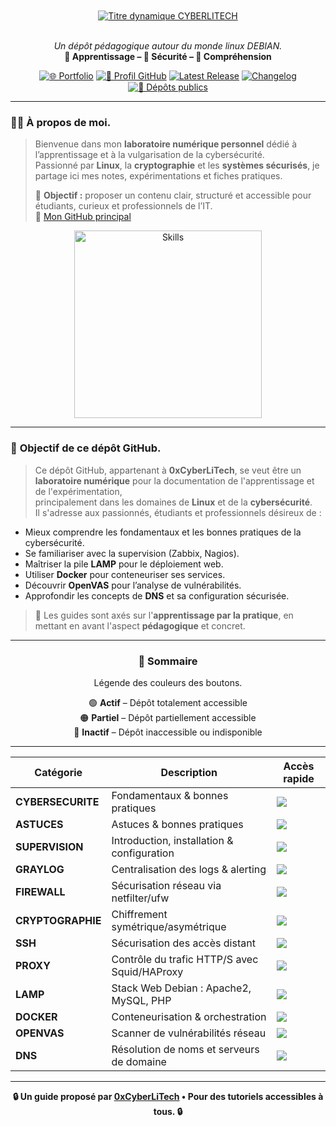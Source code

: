 <div align="center">
<br></br>
<a href="https://github.com/0xCyberLiTech">
  <img src="https://readme-typing-svg.herokuapp.com?font=JetBrains+Mono&size=50&duration=6000&pause=1000000000&color=FF0048&center=true&vCenter=true&width=1100&lines=%3ECYBERLITECH_" alt="Titre dynamique CYBERLITECH" />
</a>
<br></br>
<p align="center">
  <em>Un dépôt pédagogique autour du monde linux DEBIAN.</em><br>
  <b>📘 Apprentissage – 🔐 Sécurité – 🧠 Compréhension</b>
</p>

[![🌐 Portfolio](https://img.shields.io/badge/Portfolio-0xCyberLiTech-181717?logo=github&style=flat-square)](https://0xcyberlitech.github.io/)
[![🔗 Profil GitHub](https://img.shields.io/badge/Profil-GitHub-181717?logo=github&style=flat-square)](https://github.com/0xCyberLiTech)
[![Latest Release](https://img.shields.io/github/v/release/0xCyberLiTech/0xcyberlitech?label=version)](https://github.com/0xCyberLiTech/0xcyberlitech/releases/latest)
[![Changelog](https://img.shields.io/badge/📄%20CHANGELOG-0xcyberlitech-blue)](https://github.com/0xCyberLiTech/0xcyberlitech/blob/main/CHANGELOG.md)
[![📂 Dépôts publics](https://img.shields.io/badge/Dépôts-publics-blue?style=flat-square)](https://github.com/0xCyberLiTech?tab=repositories)

</div>

---

### 👨‍💻 **À propos de moi.**

> Bienvenue dans mon **laboratoire numérique personnel** dédié à l’apprentissage et à la vulgarisation de la cybersécurité.  
> Passionné par **Linux**, la **cryptographie** et les **systèmes sécurisés**, je partage ici mes notes, expérimentations et fiches pratiques.  
>  
> 🎯 **Objectif :** proposer un contenu clair, structuré et accessible pour étudiants, curieux et professionnels de l’IT.  
> 🔗 [Mon GitHub principal](https://github.com/0xCyberLiTech)

<p align="center">
  <a href="https://github.com/0xCyberLiTech" target="_blank" rel="noopener">
    <img src="https://skillicons.dev/icons?i=linux,debian,bash,docker,nginx,git,vim" alt="Skills" alt="Logo techno" width="300">
  </a>
</p>

---

### 🎯 **Objectif de ce dépôt GitHub.**

> Ce dépôt GitHub, appartenant à **0xCyberLiTech**, se veut être un **laboratoire numérique** pour la documentation de l'apprentissage et de l'expérimentation,  
> principalement dans les domaines de **Linux** et de la **cybersécurité**.  
> Il s'adresse aux passionnés, étudiants et professionnels désireux de :

- Mieux comprendre les fondamentaux et les bonnes pratiques de la cybersécurité.
- Se familiariser avec la supervision (Zabbix, Nagios).
- Maîtriser la pile **LAMP** pour le déploiement web.
- Utiliser **Docker** pour conteneuriser ses services.
- Découvrir **OpenVAS** pour l’analyse de vulnérabilités.
- Approfondir les concepts de **DNS** et sa configuration sécurisée.

> 🔎 Les guides sont axés sur l'**apprentissage par la pratique**, en mettant en avant l'aspect **pédagogique** et concret.

---

<div align="center" style="margin-bottom: 10px;">

### 🧭 **Sommaire**
Légende des couleurs des boutons.

🟢 **Actif** – Dépôt totalement accessible  
🟠 **Partiel** – Dépôt partiellement accessible  
🔴 **Inactif** – Dépôt inaccessible ou indisponible

</div>

---

<div align="center">

|  **Catégorie**     |  **Description**                           |  **Accès rapide**                                                                                                                         |
|-----------------------|----------------------------------------------|---------------------------------------------------------------------------------------------------------------------------------------------|
| **CYBERSECURITE**     | Fondamentaux & bonnes pratiques              | [<img src="https://img.shields.io/badge/EXPLORER-brightgreen?style=for-the-badge&logo=github&logoColor=white">](https://github.com/0xCyberLiTech/Cybersecurite/blob/main/README.md) |
| **ASTUCES**           | Astuces & bonnes pratiques              | [<img src="https://img.shields.io/badge/EXPLORER-brightgreen?style=for-the-badge&logo=github&logoColor=white">](https://github.com/0xCyberLiTech/Astuces/blob/main/README.md) |
| **SUPERVISION**       | Introduction, installation & configuration   | [<img src="https://img.shields.io/badge/EXPLORER-brightgreen?style=for-the-badge&logo=github&logoColor=white">](https://github.com/0xCyberLiTech/Supervision/blob/main/README.md) |
| **GRAYLOG**           | Centralisation des logs & alerting           | [<img src="https://img.shields.io/badge/EXPLORER-orange?style=for-the-badge&logo=github&logoColor=white">](https://github.com/0xCyberLiTech/Graylog/blob/main/README.md) |
| **FIREWALL**          | Sécurisation réseau via netfilter/ufw        | [<img src="https://img.shields.io/badge/EXPLORER-orange?style=for-the-badge&logo=github&logoColor=white">](https://github.com/0xCyberLiTech/Firewall/blob/main/README.md) |
| **CRYPTOGRAPHIE**     | Chiffrement symétrique/asymétrique           | [<img src="https://img.shields.io/badge/EXPLORER-brightgreen?style=for-the-badge&logo=github&logoColor=white">](https://github.com/0xCyberLiTech/CRYPTOGRAPHIE/blob/main/README.md) |
| **SSH**               | Sécurisation des accès distant               | [<img src="https://img.shields.io/badge/EXPLORER-brightgreen?style=for-the-badge&logo=github&logoColor=white">](https://github.com/0xCyberLiTech/SSH/blob/main/README.md) |
| **PROXY**             | Contrôle du trafic HTTP/S avec Squid/HAProxy | [<img src="https://img.shields.io/badge/EXPLORER-brightgreen?style=for-the-badge&logo=github&logoColor=white">](https://github.com/0xCyberLiTech/Proxy/blob/main/README.md) |
| **LAMP**              | Stack Web Debian : Apache2, MySQL, PHP       | [<img src="https://img.shields.io/badge/EXPLORER-brightgreen?style=for-the-badge&logo=github&logoColor=white">](https://github.com/0xCyberLiTech/Apache2/blob/main/README.md) |
| **DOCKER**            | Conteneurisation & orchestration             | [<img src="https://img.shields.io/badge/EXPLORER-brightgreen?style=for-the-badge&logo=github&logoColor=white">](https://github.com/0xCyberLiTech/Docker/blob/main/README.md) |
| **OPENVAS**           | Scanner de vulnérabilités réseau             | [<img src="https://img.shields.io/badge/EXPLORER-brightgreen?style=for-the-badge&logo=github&logoColor=white">](https://github.com/0xCyberLiTech/OpenVAS/blob/main/README.md) |
| **DNS**               | Résolution de noms et serveurs de domaine    | [<img src="https://img.shields.io/badge/EXPLORER-brightgreen?style=for-the-badge&logo=github&logoColor=white">](https://github.com/0xCyberLiTech/DNS/blob/main/README.md) |

</div>

---

<p align="center">
  <b>🔒 Un guide proposé par <a href="https://github.com/0xCyberLiTech">0xCyberLiTech</a> • Pour des tutoriels accessibles à tous. 🔒</b>
</p>

